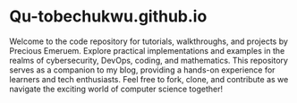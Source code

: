 # Qu-tobechukwu.github.io
Welcome to the code repository for tutorials, walkthroughs, and projects by Precious Emeruem. Explore practical implementations and examples in the realms of cybersecurity, DevOps, coding, and mathematics. This repository serves as a companion to my blog, providing a hands-on experience for learners and tech enthusiasts. Feel free to fork, clone, and contribute as we navigate the exciting world of computer science together!
